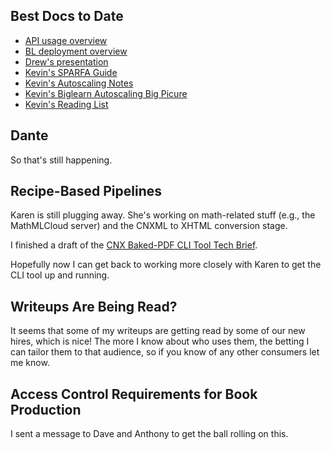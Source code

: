 ## Best Docs to Date
- [API usage overview](https://github.com/openstax/napkin-notes/blob/master/kevin/160921_biglearnApis/api_usage.md)
- [BL deployment overview](https://github.com/openstax/napkin-notes/blob/master/kevin/BiglearnArchitectureDeployment.pdf)
- [Drew's presentation](https://docs.google.com/presentation/d/1qoPqBLD4XqOsIfcM6aJH7IaDQRsxxuA6QBLy4GIZy7w/edit#slide=id.p)
- [Kevin's SPARFA Guide](https://github.com/openstax/sparfa-sandbox/blob/master/klb_sparfa_guide/sparfa_guide.pdf)
- [Kevin's Autoscaling Notes](https://docs.google.com/document/d/1bmn2xYBURE90fiZrdNG5CN28vEBCPJbKukDTbUqntZ4/edit)
- [Kevin's Biglearn Autoscaling Big Picure](https://docs.google.com/document/d/1JGcHIzmHDaDFlQvznzYgsWHuXBRis9qvtwF6pwaYVfQ/edit)
- [Kevin's Reading List](https://github.com/openstax/napkin-notes/blob/master/kevin/summaries/reading_list.md)

## Dante

So that's still happening.

## Recipe-Based Pipelines

Karen is still plugging away.
She's working on math-related stuff
(e.g., the MathMLCloud server)
and the CNXML to XHTML conversion stage.

I finished a draft of the
[CNX Baked-PDF CLI Tool Tech Brief](https://docs.google.com/document/d/12OOzczQx-AJKN3C2pDgbs9I1rQ8XmUchcET5k0rCGH4/edit#heading=h.rdrp96p2bs5x).

Hopefully now I can get back
to working more closely with Karen
to get the CLI tool up and running.

## Writeups Are Being Read?

It seems that some of my writeups
are getting read by
some of our new hires,
which is nice!
The more I know about who uses them,
the betting I can tailor them
to that audience,
so if you know of any other consumers
let me know.

## Access Control Requirements for Book Production

I sent a message to Dave and Anthony
to get the ball rolling on this.
